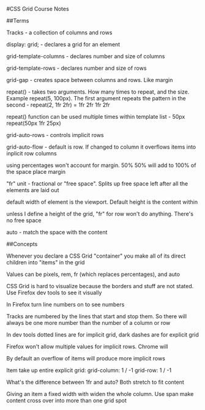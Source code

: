 #CSS Grid Course Notes

##Terms

Tracks - a collection of columns and rows

display: grid; - declares a grid for an element

grid-template-columns - declares number and size of columns


grid-template-rows - declares number and size of rows

grid-gap - creates space between columns and rows. Like margin

repeat() - takes two arguments. How many times to repeat, and the size. Example repeat(5, 100px). The first argument repeats the pattern in the second - repeat(2, 1fr 2fr) = 1fr 2fr 1fr 2fr

repeat() function can be used multiple times within template list - 50px repeat(50px 1fr 25px)

grid-auto-rows - controls implicit rows

grid-auto-flow - default is row. If changed to column it overflows items into inplicit row columns

using percentages won't account for margin. 50% 50% will add to 100% of the space place margin

"fr" unit - fractional or "free space". Splits up free space left after all the elements are laid out

default width of element is the viewport. Default height is the content within

unless I define a height of the grid, "fr" for row won't do anything. There's no free space

auto - match the space with the content

##Concepts

Whenever you declare a CSS Grid "container" you make all of its direct children into "items" in the grid

Values can be pixels, rem, fr (which replaces percentages), and auto

CSS Grid is hard to visualize because the borders and stuff are not stated. Use Firefox dev tools to see it visually

In Firefox turn line numbers on to see numbers

Tracks are numbered by the lines that start and stop them. So there will always be one more number than the number of a column or row

In dev tools dotted lines are for implicit grid, dark dashes are for explicit grid

Firefox won't allow multiple values for implicit rows. Chrome will

By default an overflow of items will produce more implicit rows

Item take up entire explicit grid:
grid-column: 1 / -1
grid-row: 1 / -1

What's the difference between 1fr and auto? Both stretch to fit content

Giving an item a fixed width with widen the whole column. Use span make content cross over into more than one grid spot